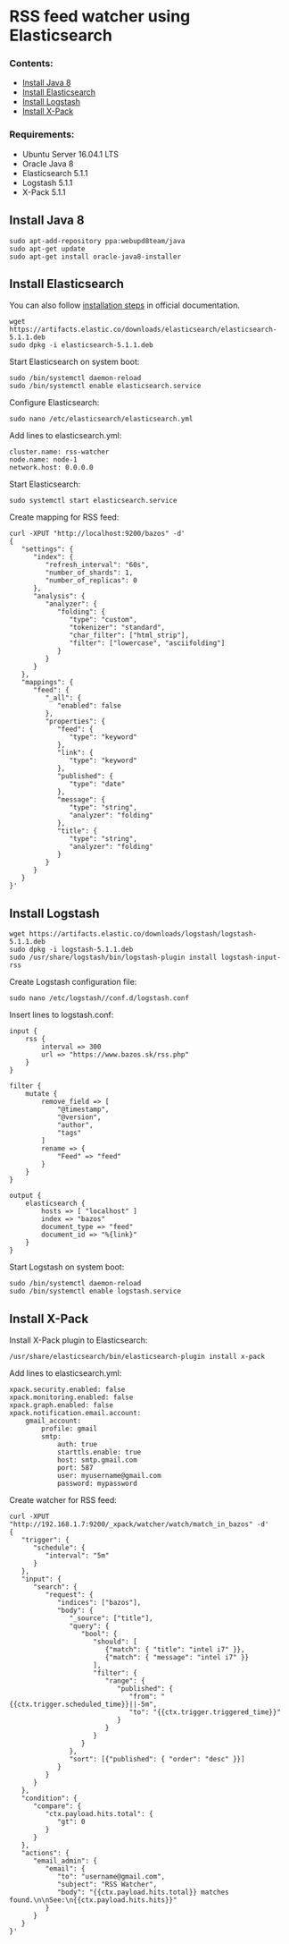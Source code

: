 # RSS feed watcher using Elasticsearch

### Contents:
- [Install Java 8](#install-java-8)
- [Install Elasticsearch](#install-elasticsearch)
- [Install Logstash](#install-logstash)
- [Install X-Pack](#install-x-pack)

### Requirements:
- Ubuntu Server 16.04.1 LTS
- Oracle Java 8
- Elasticsearch 5.1.1
- Logstash 5.1.1
- X-Pack 5.1.1


## Install Java 8
```
sudo apt-add-repository ppa:webupd8team/java
sudo apt-get update
sudo apt-get install oracle-java8-installer
```

## Install Elasticsearch
You can also follow [installation steps](https://www.elastic.co/guide/en/elasticsearch/reference/5.0/deb.html#install-deb) in official documentation.
```
wget https://artifacts.elastic.co/downloads/elasticsearch/elasticsearch-5.1.1.deb
sudo dpkg -i elasticsearch-5.1.1.deb
```
Start Elasticsearch on system boot:
```
sudo /bin/systemctl daemon-reload
sudo /bin/systemctl enable elasticsearch.service
```
Configure Elasticsearch:
```
sudo nano /etc/elasticsearch/elasticsearch.yml
```
Add lines to elasticsearch.yml:
```
cluster.name: rss-watcher
node.name: node-1
network.host: 0.0.0.0
```
Start Elasticsearch:
```
sudo systemctl start elasticsearch.service
```
Create mapping for RSS feed:
```
curl -XPUT "http://localhost:9200/bazos" -d'
{
   "settings": {
      "index": {
         "refresh_interval": "60s",
         "number_of_shards": 1,
         "number_of_replicas": 0
      },
      "analysis": {
         "analyzer": {
            "folding": {
               "type": "custom",
               "tokenizer": "standard",
               "char_filter": ["html_strip"],
               "filter": ["lowercase", "asciifolding"]
            }
         }
      }
   },
   "mappings": {
      "feed": {
         "_all": {
            "enabled": false
         },
         "properties": {
            "feed": {
               "type": "keyword"
            },
            "link": {
               "type": "keyword"
            },
            "published": {
               "type": "date"
            },
            "message": {
               "type": "string",
               "analyzer": "folding"
            },
            "title": {
               "type": "string",
               "analyzer": "folding"
            }
         }
      }
   }
}'
```

## Install Logstash
```
wget https://artifacts.elastic.co/downloads/logstash/logstash-5.1.1.deb
sudo dpkg -i logstash-5.1.1.deb
sudo /usr/share/logstash/bin/logstash-plugin install logstash-input-rss
```
Create Logstash configuration file:
```
sudo nano /etc/logstash//conf.d/logstash.conf
```
Insert lines to logstash.conf:
```
input {
	rss {
		interval => 300
		url => "https://www.bazos.sk/rss.php"
	}
}

filter {
	mutate {
		remove_field => [
			"@timestamp",
			"@version",
			"author",
			"tags"
		]
		rename => {
			"Feed" => "feed"
		}
	}
}

output {
	elasticsearch {
		hosts => [ "localhost" ]
		index => "bazos"
		document_type => "feed"
		document_id => "%{link}"
	}
}
```
Start Logstash on system boot:
```
sudo /bin/systemctl daemon-reload
sudo /bin/systemctl enable logstash.service
```

## Install X-Pack
Install X-Pack plugin to Elasticsearch:
```
/usr/share/elasticsearch/bin/elasticsearch-plugin install x-pack
```
Add lines to elasticsearch.yml:
```
xpack.security.enabled: false
xpack.monitoring.enabled: false
xpack.graph.enabled: false
xpack.notification.email.account:
    gmail_account:
        profile: gmail
        smtp:
            auth: true
            starttls.enable: true
            host: smtp.gmail.com
            port: 587
            user: myusername@gmail.com
            password: mypassword
```
Create watcher for RSS feed:
```
curl -XPUT "http://192.168.1.7:9200/_xpack/watcher/watch/match_in_bazos" -d'
{
   "trigger": {
      "schedule": {
         "interval": "5m"
      }
   },
   "input": {
      "search": {
         "request": {
            "indices": ["bazos"],
            "body": {
               "_source": ["title"],
               "query": {
                  "bool": {
                     "should": [
                        {"match": { "title": "intel i7" }},
                        {"match": { "message": "intel i7" }}
                     ],
                     "filter": {
                        "range": {
                           "published": {
                              "from": "{{ctx.trigger.scheduled_time}}||-5m",
                              "to": "{{ctx.trigger.triggered_time}}"
                           }
                        }
                     }
                  }
               },
               "sort": [{"published": { "order": "desc" }}]
            }
         }
      }
   },
   "condition": {
      "compare": {
         "ctx.payload.hits.total": {
            "gt": 0
         }
      }
   },
   "actions": {
      "email_admin": {
         "email": {
            "to": "username@gmail.com",
            "subject": "RSS Watcher",
            "body": "{{ctx.payload.hits.total}} matches found.\n\nSee:\n{{ctx.payload.hits.hits}}"
         }
      }
   }
}'
```

